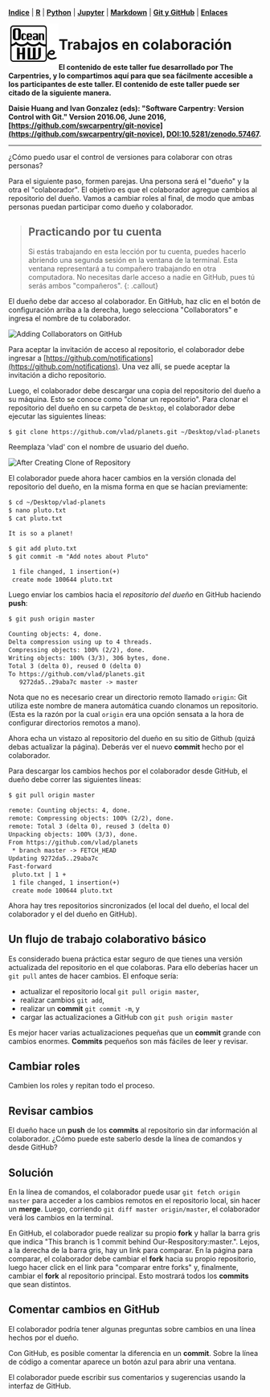 <p align="left">
<strong><a href="../Indice.md">Indice</a></strong>
|
<strong><a href="../Intro-a-R/R.md">R</a></strong>
|
<strong><a href="../Intro-a-Python/Python.md">Python</a></strong>
|
<strong><a href="../Intro-a-Jupyter/Jupyter.md">Jupyter</a></strong>
|
<strong><a href="../Intro-a-Markdown/Markdown.md">Markdown</a></strong>
|
<strong><a href="../Intro-a-github/Github.md">Git y GitHub</a></strong>
|
<strong><a href="../enlaces.md">Enlaces</a></strong>
</p>

<img     style="float: left;" src="OHWe.png" width="100"> 

# Trabajos en colaboración

**El contenido de este taller fue desarrollado por The Carpentries, y lo compartimos aquí
para que sea fácilmente accesible a los participantes de este taller. El contenido de 
este taller puede ser citado de la siguiente manera.**

**Daisie Huang and Ivan Gonzalez (eds): "Software Carpentry: Version
Control with Git."  Version 2016.06, June 2016,
[https://github.com/swcarpentry/git-novice](https://github.com/swcarpentry/git-novice), 
[DOI:10.5281/zenodo.57467](https://zenodo.org/record/57467).**

---

¿Cómo puedo usar el control de versiones para colaborar con otras personas?

Para el siguiente paso, formen parejas. Una persona será el "dueño" y la otra el "colaborador". El objetivo es que el colaborador 
agregue cambios al repositorio del dueño. Vamos a cambiar roles al final, de modo que ambas personas puedan participar como dueño y colaborador.

> ## Practicando por tu cuenta
>
> Si estás trabajando en esta lección por tu cuenta, puedes hacerlo abriendo una segunda sesión en la 
> ventana de la terminal. Esta ventana representará a tu compañero trabajando en otra computadora. No necesitas darle acceso a nadie en GitHub, pues tú serás ambos "compañeros".
{: .callout}

El dueño debe dar acceso al colaborador. En GitHub, haz clic en el botón de configuración arriba a la derecha,
luego selecciona "Collaborators" e ingresa el nombre de tu colaborador.

![Adding Collaborators on GitHub](https://raw.githubusercontent.com/swcarpentry/git-novice-es/gh-pages/fig/github-add-collaborators.png)

Para aceptar la invitación de acceso al repositorio, el colaborador
debe ingresar a [https://github.com/notifications](https://github.com/notifications).
Una vez allí, se puede aceptar la invitación a dicho repositorio.

Luego, el colaborador debe descargar una copia del repositorio del dueño a su máquina. Esto se conoce como "clonar un repositorio". Para clonar el repositorio del dueño en su carpeta de `Desktop`, el colaborador debe ejecutar las siguientes líneas:

~~~
$ git clone https://github.com/vlad/planets.git ~/Desktop/vlad-planets
~~~

Reemplaza 'vlad' con el nombre de usuario del dueño.

![After Creating Clone of Repository](https://raw.githubusercontent.com/swcarpentry/git-novice-es/gh-pages/fig/github-collaboration.svg)

El colaborador puede ahora hacer cambios en la versión clonada del repositorio del dueño, en la misma forma en que se hacían previamente:

~~~
$ cd ~/Desktop/vlad-planets
$ nano pluto.txt
$ cat pluto.txt
~~~

~~~
It is so a planet!
~~~

~~~
$ git add pluto.txt
$ git commit -m "Add notes about Pluto"
~~~

~~~
 1 file changed, 1 insertion(+)
 create mode 100644 pluto.txt
~~~

Luego enviar los cambios hacia el *repositorio del dueño* en GitHub haciendo **push**:

~~~
$ git push origin master
~~~

~~~
Counting objects: 4, done.
Delta compression using up to 4 threads.
Compressing objects: 100% (2/2), done.
Writing objects: 100% (3/3), 306 bytes, done.
Total 3 (delta 0), reused 0 (delta 0)
To https://github.com/vlad/planets.git
   9272da5..29aba7c master -> master
~~~

Nota que no es necesario crear un directorio remoto llamado `origin`: Git utiliza este nombre de manera automática
cuando clonamos un repositorio. (Esta es la razón por la cual `origin` era una opción sensata a la hora de configurar
directorios remotos a mano).

Ahora echa un vistazo al repositorio del dueño en su sitio de Github (quizá debas actualizar la página). Deberás ver 
el nuevo **commit** hecho por el colaborador.

Para descargar los cambios hechos por el colaborador desde GitHub, el dueño debe correr las siguientes líneas:

~~~
$ git pull origin master
~~~

~~~
remote: Counting objects: 4, done.
remote: Compressing objects: 100% (2/2), done.
remote: Total 3 (delta 0), reused 3 (delta 0)
Unpacking objects: 100% (3/3), done.
From https://github.com/vlad/planets
 * branch master -> FETCH_HEAD
Updating 9272da5..29aba7c
Fast-forward
 pluto.txt | 1 +
 1 file changed, 1 insertion(+)
 create mode 100644 pluto.txt
~~~

Ahora hay tres repositorios sincronizados (el local del dueño, el local del colaborador y el del dueño en GitHub).

## Un flujo de trabajo colaborativo básico

Es considerado buena práctica estar seguro de que tienes una versión actualizada del repositorio en el que colaboras. 
Para ello deberías hacer un `git pull` antes de hacer cambios. El enfoque sería:
 
 
* actualizar el repositorio local `git pull origin master`,
* realizar cambios `git add`,
* realizar un **commit** `git commit -m`, y
* cargar las actualizaciones a GitHub con `git push origin master`
 
 Es mejor hacer varias actualizaciones pequeñas que un **commit** grande con cambios enormes. **Commits** pequeños son 
 más fáciles de leer y revisar.

## Cambiar roles
 
Cambien los roles y repitan todo el proceso.

## Revisar cambios
 
El dueño hace un **push** de los **commits** al repositorio sin dar información al colaborador. ¿Cómo puede este saberlo 
desde la línea de comandos y desde GitHub?

## Solución

En la línea de comandos, el colaborador puede usar ```git fetch origin master``` para acceder a los cambios remotos en el 
repositorio local, sin hacer un **merge**. Luego, corriendo ```git diff master origin/master```, el colaborador verá los 
cambios en la terminal.  
 
En GitHub, el colaborador puede realizar su propio **fork** y hallar la barra gris que indica "This branch is 1 commit behind 
Our-Respository:master.". Lejos, a la derecha de la barra gris, hay un link para comparar. En la página para comparar, el 
colaborador debe cambiar el **fork** hacia su propio repositorio, luego hacer click en el link para "comparar entre forks" y, 
finalmente, cambiar el **fork** al repositorio principal. Esto mostrará todos los **commits** que sean distintos. 

## Comentar cambios en GitHub
 
El colaborador podría tener algunas preguntas sobre cambios en una línea hechos por el dueño. 
 
Con GitHub, es posible comentar la diferencia en un **commit**. Sobre la línea de código a comentar aparece un botón azul
para abrir una ventana. 
 
El colaborador puede escribir sus comentarios y sugerencias usando la interfaz de GitHub.
